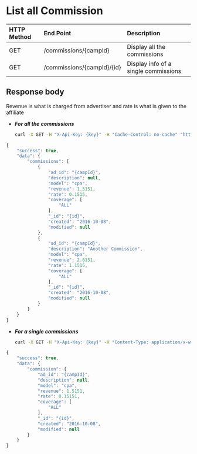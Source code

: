 # List all Commission

| HTTP Method | End Point | Description |
| :--- | :--- | :--- |
| GET | /commissions/{campId} | Display all the commissions |
| GET | /commissions/{campId}/{id} | Display info of a single commissions |

## Response body

Revenue is what is charged from advertiser and rate is what is given to the affiliate

* _**For all the commissions**_

  ```bash
  curl -X GET -H "X-Api-Key: {key}" -H "Cache-Control: no-cache" "http://api.trackier.com/commissions/{campId}"
  ```

```javascript
{
    "success": true,
    "data": {
        "commissions": [
            {
                "ad_id": "{campId}",
                "description": null,
                "model": "cpa",
                "revenue": 1.5151,
                "rate": 0.1515,
                "coverage": [
                    "ALL"
                ],
                "_id": "{id}",
                "created": "2016-10-08",
                "modified": null
            },
            {
                "ad_id": "{campId}",
                "description": "Another Commission",
                "model": "cpa",
                "revenue": 2.6151,
                "rate": 1.1515,
                "coverage": [
                    "ALL"
                ],
                "_id": "{id}",
                "created": "2016-10-08",
                "modified": null
            }
        ]
    }
}
```

* _**For a single commissions**_

  ```bash
  curl -X GET -H "X-Api-Key: {key}" -H "Content-Type: application/x-www-form-urlencoded" -H "Cache-Control: no-cache" "http://api.trackier.com/commissions/{campId}/{id}"
  ```

```javascript
{
    "success": true,
    "data": {
        "commission": {
            "ad_id": "{campId}",
            "description": null,
            "model": "cpa",
            "revenue": 1.5151,
            "rate": 0.15151,
            "coverage": [
                "ALL"
            ],
            "_id": "{id}",
            "created": "2016-10-08",
            "modified": null
        }
    }
}
```

